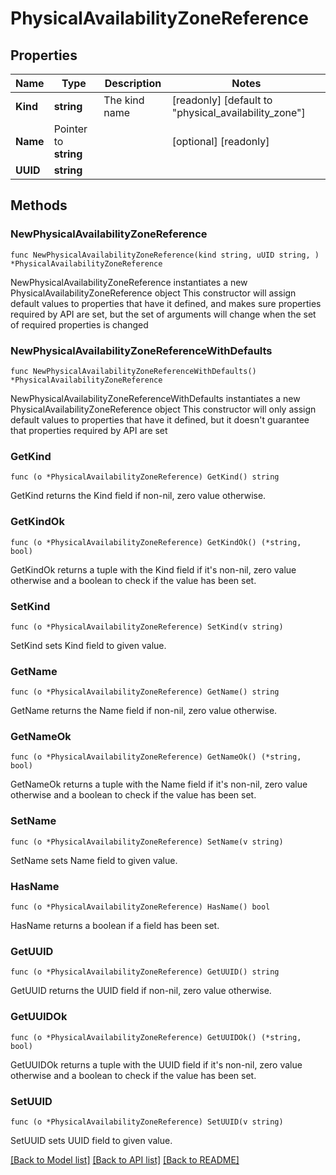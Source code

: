 # PhysicalAvailabilityZoneReference

## Properties

Name | Type | Description | Notes
------------ | ------------- | ------------- | -------------
**Kind** | **string** | The kind name | [readonly] [default to "physical_availability_zone"]
**Name** | Pointer to **string** |  | [optional] [readonly] 
**UUID** | **string** |  | 

## Methods

### NewPhysicalAvailabilityZoneReference

`func NewPhysicalAvailabilityZoneReference(kind string, uUID string, ) *PhysicalAvailabilityZoneReference`

NewPhysicalAvailabilityZoneReference instantiates a new PhysicalAvailabilityZoneReference object
This constructor will assign default values to properties that have it defined,
and makes sure properties required by API are set, but the set of arguments
will change when the set of required properties is changed

### NewPhysicalAvailabilityZoneReferenceWithDefaults

`func NewPhysicalAvailabilityZoneReferenceWithDefaults() *PhysicalAvailabilityZoneReference`

NewPhysicalAvailabilityZoneReferenceWithDefaults instantiates a new PhysicalAvailabilityZoneReference object
This constructor will only assign default values to properties that have it defined,
but it doesn't guarantee that properties required by API are set

### GetKind

`func (o *PhysicalAvailabilityZoneReference) GetKind() string`

GetKind returns the Kind field if non-nil, zero value otherwise.

### GetKindOk

`func (o *PhysicalAvailabilityZoneReference) GetKindOk() (*string, bool)`

GetKindOk returns a tuple with the Kind field if it's non-nil, zero value otherwise
and a boolean to check if the value has been set.

### SetKind

`func (o *PhysicalAvailabilityZoneReference) SetKind(v string)`

SetKind sets Kind field to given value.


### GetName

`func (o *PhysicalAvailabilityZoneReference) GetName() string`

GetName returns the Name field if non-nil, zero value otherwise.

### GetNameOk

`func (o *PhysicalAvailabilityZoneReference) GetNameOk() (*string, bool)`

GetNameOk returns a tuple with the Name field if it's non-nil, zero value otherwise
and a boolean to check if the value has been set.

### SetName

`func (o *PhysicalAvailabilityZoneReference) SetName(v string)`

SetName sets Name field to given value.

### HasName

`func (o *PhysicalAvailabilityZoneReference) HasName() bool`

HasName returns a boolean if a field has been set.

### GetUUID

`func (o *PhysicalAvailabilityZoneReference) GetUUID() string`

GetUUID returns the UUID field if non-nil, zero value otherwise.

### GetUUIDOk

`func (o *PhysicalAvailabilityZoneReference) GetUUIDOk() (*string, bool)`

GetUUIDOk returns a tuple with the UUID field if it's non-nil, zero value otherwise
and a boolean to check if the value has been set.

### SetUUID

`func (o *PhysicalAvailabilityZoneReference) SetUUID(v string)`

SetUUID sets UUID field to given value.



[[Back to Model list]](../README.md#documentation-for-models) [[Back to API list]](../README.md#documentation-for-api-endpoints) [[Back to README]](../README.md)



